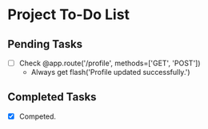 # Project To-Do List

## Pending Tasks

- [ ] Check @app.route('/profile', methods=['GET', 'POST'])
  - Always get flash('Profile updated successfully.')
 


## Completed Tasks

- [x] Competed.